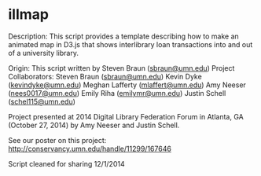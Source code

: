 # illmap
Description: This script provides a template describing how to make an animated map in D3.js
that shows interlibrary loan transactions into and out of a university library.

Origin:
	This script written by Steven Braun (sbraun@umn.edu)
	Project Collaborators:
		Steven Braun (sbraun@umn.edu)
		Kevin Dyke (kevindyke@umn.edu)
		Meghan Lafferty (mlaffert@umn.edu)
		Amy Neeser (nees0017@umn.edu)
		Emily Riha (emilymr@umn.edu)
		Justin Schell (schel115@umn.edu)
		
Project presented at 2014 Digital Library Federation Forum in Atlanta, GA (October 27, 2014) by Amy Neeser and Justin Schell.
		
See our poster on this project: http://conservancy.umn.edu/handle/11299/167646
	
Script cleaned for sharing 12/1/2014

